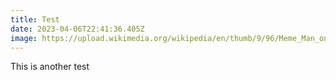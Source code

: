 ```yaml
---
title: Test
date: 2023-04-06T22:41:36.405Z
image: https://upload.wikimedia.org/wikipedia/en/thumb/9/96/Meme_Man_on_transparent_background.webp/316px-Meme_Man_on_transparent_background.webp.png
---
```

T﻿his is another test